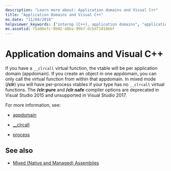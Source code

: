 ```yaml
---
description: "Learn more about: Application domains and Visual C++"
title: "Application Domains and Visual C++"
ms.date: "11/04/2016"
helpviewer_keywords: ["interop [C++], application domains", "application domains [C++], C++", "/clr compiler option [C++], application domains", "interoperability [C++], application domains", "mixed assemblies [C++], application domains"]
ms.assetid: 75a08efc-9b02-40ba-99b7-dcbd71010bbf
---
```

# Application domains and Visual C++

If you have a `__clrcall` virtual function, the vtable will be per application domain (appdomain). If you create an object in one appdomain, you can only call the virtual function from within that appdomain. In mixed mode (**/clr**) you will have per-process vtables if your type has no `__clrcall` virtual functions. The **/clr:pure** and **/clr:safe** compiler options are deprecated in Visual Studio 2015 and unsupported in Visual Studio 2017.

For more information, see:

- [appdomain](../cpp/appdomain.md)

- [__clrcall](../cpp/clrcall.md)

- [process](../cpp/process.md)

## See also

- [Mixed (Native and Managed) Assemblies](../dotnet/mixed-native-and-managed-assemblies.md)
